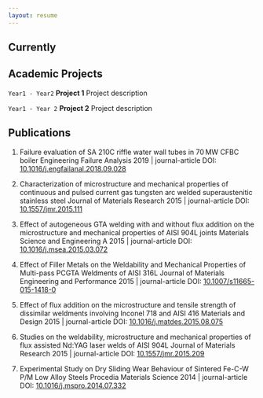 ```yaml
---
layout: resume
---
```

## Currently

## Academic Projects

`Year1 - Year2`
__Project 1__
Project description

`Year1 - Year 2`
__Project 2__
Project description


## Publications
1. Failure evaluation of SA 210C riffle water wall tubes in 70 MW CFBC boiler
Engineering Failure Analysis
2019 | journal-article
DOI: [10.1016/j.engfailanal.2018.09.028](https://doi.org/10.1016/j.engfailanal.2018.09.028)

2. Characterization of microstructure and mechanical properties of continuous and pulsed current gas tungsten arc welded superaustenitic stainless steel
Journal of Materials Research
2015 | journal-article
DOI: [10.1557/jmr.2015.111](https://doi.org/10.1557/jmr.2015.111)

3. Effect of autogeneous GTA welding with and without flux addition on the microstructure and mechanical properties of AISI 904L joints
Materials Science and Engineering A
2015 | journal-article
DOI: [10.1016/j.msea.2015.03.072](https://doi.org/10.1016/j.msea.2015.03.072)

4. Effect of Filler Metals on the Weldability and Mechanical Properties of Multi-pass PCGTA Weldments of AISI 316L
Journal of Materials Engineering and Performance
2015 | journal-article
DOI: [10.1007/s11665-015-1418-0](https://doi.org/10.1007/s11665-015-1418-0)

5. Effect of flux addition on the microstructure and tensile strength of dissimilar weldments involving Inconel 718 and AISI 416
Materials and Design
2015 | journal-article
DOI: [10.1016/j.matdes.2015.08.075](https://doi.org/10.1016/j.matdes.2015.08.075)

6. Studies on the weldability, microstructure and mechanical properties of flux assisted Nd:YAG laser welds of AISI 904L
Journal of Materials Research
2015 | journal-article
DOI: [10.1557/jmr.2015.209](https://doi.org/10.1557/jmr.2015.209)

7. Experimental Study on Dry Sliding Wear Behaviour of Sintered Fe-C-W P/M Low Alloy Steels
Procedia Materials Science
2014 | journal-article
DOI: [10.1016/j.mspro.2014.07.332](https://doi.org/10.1016/j.mspro.2014.07.332)

